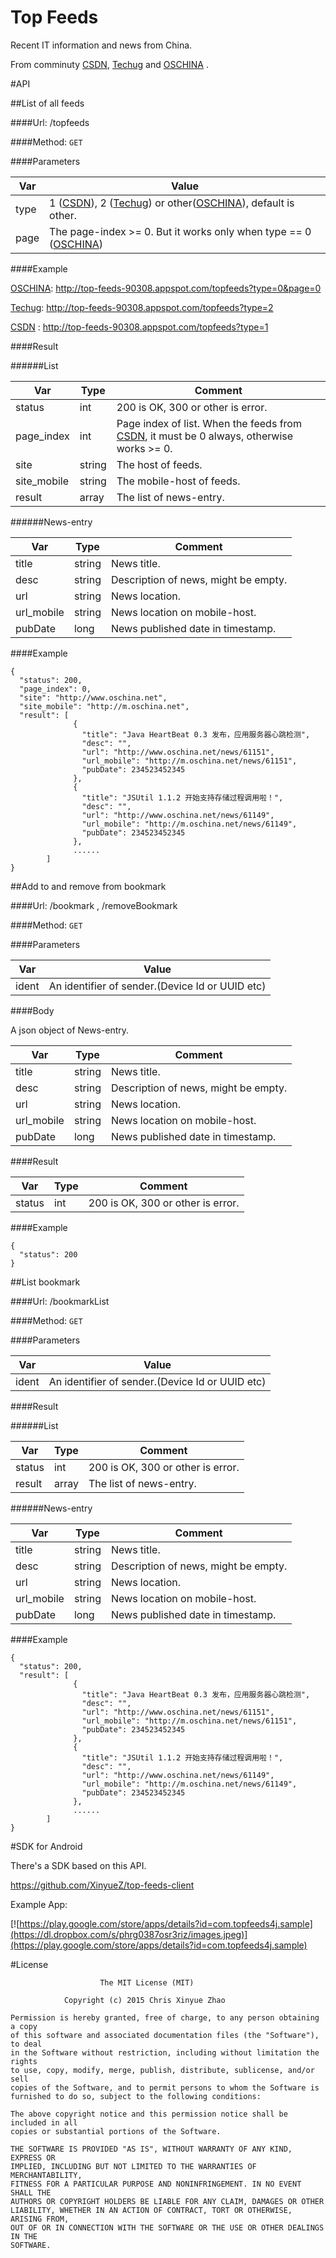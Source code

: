 Top Feeds  
==============
Recent IT information and news from China.

From comminuty [CSDN](http://www.csdn.net), [Techug](http://www.techug.com)  and
[OSCHINA](http://www.oschina) .


#API

##List of all feeds

####Url: /topfeeds

####Method: ```GET```

####Parameters

Var     |  Value
--------|---------
type    | 1 ([CSDN](http://www.csdn.net)), 2 ([Techug](http://www.techug.com)) or other([OSCHINA](http://www.oschina.net)), default is other.
page    | The page-index >= 0. But it works only when type == 0 ([OSCHINA](http://www.oschina.net))


####Example

[OSCHINA](http://www.oschina): http://top-feeds-90308.appspot.com/topfeeds?type=0&page=0

[Techug](http://www.oschina): http://top-feeds-90308.appspot.com/topfeeds?type=2

[CSDN](http://www.csdn.net) : http://top-feeds-90308.appspot.com/topfeeds?type=1

####Result

######List

Var      | Type     | Comment
---------|---------|---------
status        |int   |200 is OK, 300 or other is error.
page_index        |int   |Page index of list. When the feeds from [CSDN](http://www.csdn.net), it must be 0 always, otherwise works >= 0.
site        |string   |The host of feeds.
site_mobile        |string   |The mobile-host of feeds.
result        |array    |The list of news-entry.

######News-entry

Var      | Type     | Comment
---------|---------|---------
title        |string   |News title.  
desc        |string   |Description of news, might be empty.
url        |string   |News location.
url_mobile        |string    |News location on mobile-host.
pubDate        |long    |News published date in timestamp.

####Example

```
{
  "status": 200,
  "page_index": 0,
  "site": "http://www.oschina.net",
  "site_mobile": "http://m.oschina.net",
  "result": [
              {
                "title": "Java HeartBeat 0.3 发布，应用服务器心跳检测",
                "desc": "",
                "url": "http://www.oschina.net/news/61151",
                "url_mobile": "http://m.oschina.net/news/61151",
                "pubDate": 234523452345
              },
              {
                "title": "JSUtil 1.1.2 开始支持存储过程调用啦！",
                "desc": "",
                "url": "http://www.oschina.net/news/61149",
                "url_mobile": "http://m.oschina.net/news/61149",
                "pubDate": 234523452345
              },
              ......
        ]
}

```

##Add to and remove from bookmark

####Url: /bookmark , /removeBookmark

####Method: ```GET```

####Parameters

Var     |  Value
--------|---------
ident    | An identifier of sender.(Device Id or UUID etc)

####Body

A json object of News-entry.


Var      | Type     | Comment
---------|---------|---------
title        |string   |News title.  
desc        |string   |Description of news, might be empty.
url        |string   |News location.
url_mobile        |string    |News location on mobile-host.
pubDate        |long    |News published date in timestamp.

####Result

Var      | Type     | Comment
---------|---------|---------
status        |int   |200 is OK, 300 or other is error.

####Example

```
{
  "status": 200
}

```


##List bookmark

####Url: /bookmarkList

####Method: ```GET```

####Parameters

Var     |  Value
--------|---------
ident    | An identifier of sender.(Device Id or UUID etc)

####Result

######List

Var      | Type     | Comment
---------|---------|---------
status        |int   |200 is OK, 300 or other is error.
result        |array    |The list of news-entry.

######News-entry

Var      | Type     | Comment
---------|---------|---------
title        |string   |News title.  
desc        |string   |Description of news, might be empty.
url        |string   |News location.
url_mobile        |string    |News location on mobile-host.
pubDate        |long    |News published date in timestamp.

####Example

```
{
  "status": 200,
  "result": [
              {
                "title": "Java HeartBeat 0.3 发布，应用服务器心跳检测",
                "desc": "",
                "url": "http://www.oschina.net/news/61151",
                "url_mobile": "http://m.oschina.net/news/61151",
                "pubDate": 234523452345
              },
              {
                "title": "JSUtil 1.1.2 开始支持存储过程调用啦！",
                "desc": "",
                "url": "http://www.oschina.net/news/61149",
                "url_mobile": "http://m.oschina.net/news/61149",
                "pubDate": 234523452345
              },
              ......
        ]
}

```



#SDK for Android

There's a SDK based on this API.

https://github.com/XinyueZ/top-feeds-client

Example App:

[![https://play.google.com/store/apps/details?id=com.topfeeds4j.sample](https://dl.dropbox.com/s/phrg0387osr3riz/images.jpeg)](https://play.google.com/store/apps/details?id=com.topfeeds4j.sample)

#License

```
                    The MIT License (MIT)

            Copyright (c) 2015 Chris Xinyue Zhao

Permission is hereby granted, free of charge, to any person obtaining a copy
of this software and associated documentation files (the "Software"), to deal
in the Software without restriction, including without limitation the rights
to use, copy, modify, merge, publish, distribute, sublicense, and/or sell
copies of the Software, and to permit persons to whom the Software is
furnished to do so, subject to the following conditions:

The above copyright notice and this permission notice shall be included in all
copies or substantial portions of the Software.

THE SOFTWARE IS PROVIDED "AS IS", WITHOUT WARRANTY OF ANY KIND, EXPRESS OR
IMPLIED, INCLUDING BUT NOT LIMITED TO THE WARRANTIES OF MERCHANTABILITY,
FITNESS FOR A PARTICULAR PURPOSE AND NONINFRINGEMENT. IN NO EVENT SHALL THE
AUTHORS OR COPYRIGHT HOLDERS BE LIABLE FOR ANY CLAIM, DAMAGES OR OTHER
LIABILITY, WHETHER IN AN ACTION OF CONTRACT, TORT OR OTHERWISE, ARISING FROM,
OUT OF OR IN CONNECTION WITH THE SOFTWARE OR THE USE OR OTHER DEALINGS IN THE
SOFTWARE.

```
